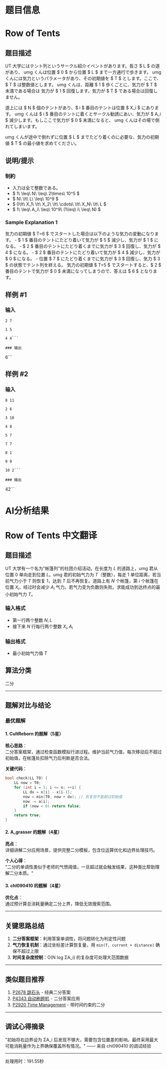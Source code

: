 # 题目信息

# Row of Tents

## 题目描述

[problemUrl]: https://atcoder.jp/contests/utpc2020/tasks/utpc2020_a

 UT 大学にはテント列というサークル紹介イベントがあります。長さ $ L $ の道があり、 umg くんは位置 $ 0 $ から位置 $ L $ まで一方通行で歩きます。 umg くんには気力というパラメータがあり、その初期値を $ T $ とします。ここで、$ T $ は整数値とします。 umg くんは、距離 $ 1 $ 歩くごとに、気力が $ T $ 未満である場合は 気力が $ 1 $ 回復します。気力が $ T $ である場合は回復しません。

道上には $ N $ 個のテントがあり、$ i $ 番目のテントは位置 $ X_i $ にあります。 umg くんは $ i $ 番目のテントに着くとサークル勧誘にあい、気力が $ A_i $ 減少します。もしここで気力が $ 0 $ 未満になると、 umg くんはその場で倒れてしまいます。

 umg くんが途中で倒れずに位置 $ L $ までたどり着くのに必要な、気力の初期値 $ T $ の最小値を求めてください。

## 说明/提示

### 制約

- 入力は全て整数である。
- $ 1\ \leq\ N\ \leq\ 2\times\ 10^5 $
- $ N\ \lt\ L\ \leq\ 10^9 $
- $ 0\lt\ X_1\ \lt\ X_2\ \lt\ \cdots\ \lt\ X_N\ \lt\ L $
- $ 1\ \leq\ A_i\ \leq\ 10^9\ (1\leq\ i\ \leq\ N) $

### Sample Explanation 1

気力の初期値 $ T=6 $ でスタートした場合は以下のような気力の変動になります。 - $ 1 $ 番目のテントにたどり着いて気力が $ 5 $ 減少し、気力が $ 1 $ になる。 - $ 2 $ 番目のテントにたどり着くまでに気力が $ 3 $ 回復し、気力が $ 4 $ になる。 - $ 2 $ 番目のテントにたどり着いて気力が $ 4 $ 減少し、気力が $ 0 $ になる。 - 位置 $ 7 $ にたどり着くまでに気力が $ 3 $ 回復し、気力 $ 3 $ の状態でテント列を終える。 気力の初期値 $ T=5 $ でスタートすると、$ 2 $ 番目のテントで気力が $ 0 $ 未満になってしまうので、答えは $ 6 $ となります。

## 样例 #1

### 输入

```
2 7

1 5

4 4```

### 输出

```
6```

## 样例 #2

### 输入

```
8 11

2 6

3 10

4 8

5 7

7 7

8 1

9 9

10 2```

### 输出

```
42```

# AI分析结果



# Row of Tents 中文翻译

## 题目描述

UT 大学有一个名为"帐篷列"的社团介绍活动。在长度为 $L$ 的道路上，umg 君从位置 $0$ 单向走到位置 $L$。umg 君的初始气力为 $T$（整数），每走 1 单位距离，若当前气力小于 $T$ 则恢复 1，达到 $T$ 后不再恢复。道路上有 $N$ 个帐篷，第 $i$ 个帐篷在位置 $X_i$，经过时会减少 $A_i$ 气力。若气力变为负数则失败。求能成功到达终点的最小初始气力 $T$。

### 输入格式
- 第一行两个整数 $N, L$
- 接下来 $N$ 行每行两个整数 $X_i, A_i$

### 输出格式
- 最小初始气力值 $T$

## 算法分类
二分

---

## 题解对比与结论

### 最优题解

#### 1. CultReborn 的题解（5星）
**核心思路**：  
二分答案框架，通过检查函数模拟行进过程。维护当前气力值，每次移动后不超过初始值，在帐篷处扣除气力后判断是否合法。

**关键代码**：
```cpp
bool check(LL T0) {
    LL now = T0;
    for (int i = 1; i <= n; ++i) {
        LL dx = x[i] - x[i-1];
        now = min(T0, now + dx); // 恢复但不能超过初始值
        now -= a[i];
        if (now < 0) return false;
    }
    return true;
}
```

#### 2. A_grasser 的题解（4星）
**亮点**：  
详细讲解二分应用场景，提供完整二分模板，包含位运算优化和边界处理技巧。

**个人心得**：  
"二分的单调性类似于老师的气愤阈值，一旦超过就会触发结果，这种类比帮助理解二分本质。"

#### 3. chl090410 的题解（4星）
**优化点**：  
通过预计算总消耗量确定二分上界，降低无效搜索范围。

---

## 关键思路总结
1. **二分答案框架**：利用答案单调性，将问题转化为判定性问题
2. **气力恢复机制**：通过坐标差计算恢复量，用 `min(T, current + distance)` 确保不超过上限
3. **时间复杂度控制**：O(N log ΣA_i) 的复杂度可处理大范围数据

---

## 类似题目推荐
1. [P2678 跳石头](https://www.luogu.com.cn/problem/P2678) - 经典二分答案
2. [P4343 自动刷题机](https://www.luogu.com.cn/problem/P4343) - 二分答案应用
3. [P2920 Time Management](https://www.luogu.com.cn/problem/P2920) - 带时间约束的二分

---

## 调试心得摘录
"初始将右边界设为 ΣA_i 后发现不够大，需要包含位置差的影响。最终采用最大可能消耗量作为上界确保覆盖所有情况。" —— 来自 chl090410 的调试经验

---
处理用时：191.55秒